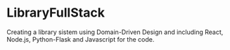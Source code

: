 # LibraryFullStack
Creating a library sistem using Domain-Driven Design and including React, Node.js, Python-Flask and Javascript for the code.
